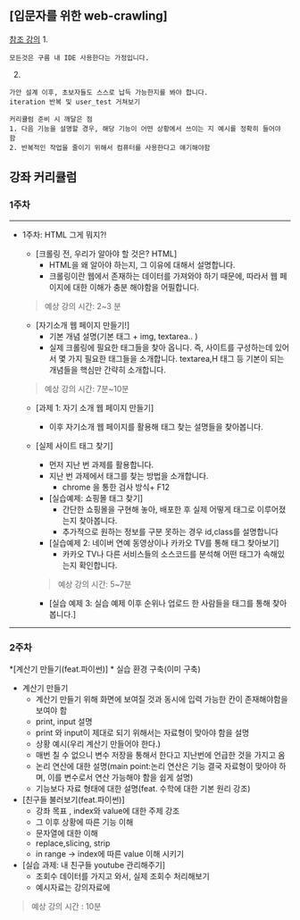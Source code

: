 ## [입문자를 위한 web-crawling]

[참조 강의](https://book.coalastudy.com/data_crawling/)
1.
```
모든것은 구름 내 IDE 사용한다는 가정입니다.
```
2.
```
가안 설계 이후, 초보자들도 스스로 납득 가능한지를 봐야 합니다.
iteration 반복 및 user_test 거쳐보기
```
```
커리큘럼 준비 시 깨달은 점
1. 다음 기능을 설명할 경우, 해당 기능이 어떤 상황에서 쓰이는 지 예시를 정확히 들어야 함
2. 반복적인 작업을 줄이기 위해서 컴퓨터를 사용한다고 얘기해야함
```
## 강좌 커리큘럼

### 1주차

-----

* 1주차: HTML 그게 뭐지?!
  
  * [크롤링 전, 우리가 알아야 할 것은? HTML]
    * HTML을 왜 알아야 하는지, 그 이유에 대해서 설명합니다.
    * 크롤링이란 웹에서 존재하는 데이터를 가져와야 하기 때문에, 따라서 웹 페이지에 대한 이해가 충분 해야함을 어필합니다. 
  > 예상 강의 시간: 2~3 분
  * [자기소개 웹 페이지 만들기!]
    * 기본 개념 설명(기본 태그 + img, textarea.. )
    * 실제 크롤링에 필요한 태그들을 찾아 옵니다. 즉, 사이트를 구성하는데 있어서 몇 가지 필요한 태그들을 소개합니다. textarea,H 태그 등 기본이 되는 개념들을 핵심만 간략히 소개합니다.
  > 예상 강의 시간: 7분~10분

  * [과제 1: 자기 소개 웹 페이지 만들기]
    * 이후 자기소개 웹 페이지를 활용해 태그 찾는 설명들을 찾아봅니다.
  
  * [실제 사이트 태그 찾기]

    * 먼저 지난 번 과제를 활용합니다.
    * 지난 번 과제에서 태그를 찾는 방법을 소개합니다.
      * chrome 을 통한 검사 방식+ F12
    * [실습예제: 쇼핑몰 태그 찾기]
      * 간단한 쇼핑몰을 구현해 놓아, 배포한 후 실제 어떻게 태그로 이루어졌는지 찾아봅니다.
      * 추가적으로 원하는 정보를 구분 못하는 경우 id,class를 설명합니다
    * [실습예제 2: 네이버 연예 동영상이나 카카오 TV를 통해 태그 찾아보기]
      * 카카오 TV나 다른 서비스들의 소스코드를 분석해 어떤 태그가 속해있는지 확인합니다.
    
    > 예상 강의 시간: 5~7분
    
    * [실습 예제 3: 실습 예제 이후 순위나 업로드 한 사람들을 태그를 통해 찾아봅니다.]

---
### 2주차

*[계산기 만들기(feat.파이썬)]
    * 실습 환경 구축(이미 구축)
  * 계산기 만들기
    * 계산기 만들기 위해 화면에 보여질 것과 동시에 입력 가능한 칸이 존재해야함을 보여야 함
    * print, input 설명
    * print 와 input이 제대로 되기 위해서는 자료형이 맞아야 함을 설명
    * 상황 예시(우리 계산기 만들어야 한다.)
    * 매번 칠 수 없으니 변수 저장을 통해서 한다고 지난번에 언급한 것을 가지고 옴
    * 논리 연산에 대한 설명(main point:논리 연산은 기능 결국 자료형이 맞아야 하며, 이를 변수로서 연산 가능해야 함을 쉽게 설명)
    * 기능보다 자료 형태에 대한 설명(feat. 수학에 대한 기본 원리 강조)
* [친구들 불러보기(feat.파이썬)]
  * 강좌 목표 , index와 value에 대한 주제 강조
  * 그 이후 상황에 따른 기능 이해
  * 문자열에 대한 이해
  * replace,slicing, strip
  * in range -> index에 따른 value 이해 시키기
* [실습 과제: 내 친구들 youtube 관리해주기]
  * 조회수 데이터를 가지고 와서, 실제 조회수 처리해보기
  * 예시자료는 강의자료에
>예상 강의 시간 : 10분 